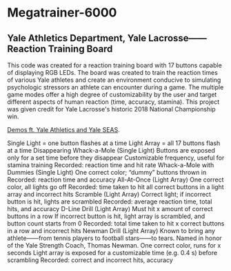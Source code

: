 # Megatrainer-6000

## Yale Athletics Department, Yale Lacrosse——Reaction Training Board

This code was created for a reaction training board with 17 buttons capable of displaying RGB LEDs.
The board was created to train the reaction times of various Yale athletes and create an environment conducive to simulating psychologic stressors an athlete can encounter during a game.
The multiple game modes offer a high degree of customizability by the user and target different aspects of human reaction (time, accuracy, stamina).
This project was given credit for Yale Lacrosse's historic 2018 National Championship win.

[Demos ft. Yale Athletics and Yale SEAS](https://drive.google.com/open?id=1kIcDlqelc1zpJhlsuj2p-aEHg2j-pehl).


Single Light = one button flashes at a time
Light Array = all 17 buttons flash at a time
Disappearing Whack-a-Mole (Single Light)
Buttons are exposed only for a set time before they disappear
Customizable frequency, useful for stamina training
Recorded: reaction time and hit rate
Whack-a-Mole with Dummies (Single Light)
One correct color; “dummy” buttons thrown in
Recorded: reaction time and accuracy
All-At-Once (Light Array)
One correct color, all lights go off
Recorded: time taken to hit all correct buttons in a light array and incorrect hits
Scramble (Light Array)
Correct light; if incorrect button is hit, lights are scrambled
Recorded: average reaction time, total hits, and accuracy
D-Line Drill (Light Array)
Must hit x amount of correct buttons in a row
If incorrect button is hit, light array is scrambled, and button count starts from 0
Recorded: total time taken to hit x correct buttons in a row and incorrect hits
Newman Drill (Light Array)
Known to bring any athlete——from tennis players to football stars——to tears. Named in honor of the Yale Strength Coach, Thomas Newman.
One correct color, runs for x seconds
Light array is exposed for a customizable time (e.g. 0.4 s) before scrambling
Recorded: correct and incorrect hits, accuracy
